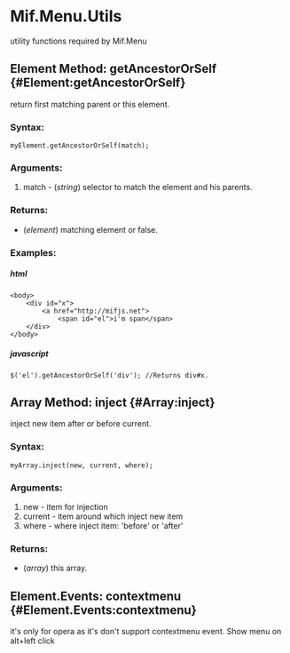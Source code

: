 Mif.Menu.Utils
==============
utility functions required by Mif.Menu

Element Method: getAncestorOrSelf {#Element:getAncestorOrSelf}
--------------------------------------------------------------
return first matching parent or this element.

### Syntax:

	myElement.getAncestorOrSelf(match);

### Arguments:

1. match - (*string*) selector to match the element and his parents.

### Returns:

* (*element*) matching element or false.

### Examples:


##### html

	<body>
		<div id="x">
			<a href="http://mifjs.net">
				<span id="el">i'm span</span>
		</div>
	</body>
	
##### javascript
	$('el').getAncestorOrSelf('div'); //Returns div#x.
	
	
Array Method: inject {#Array:inject}
--------------------------------------------------------------
inject new item after or before current.

### Syntax:

	myArray.inject(new, current, where);

### Arguments:

1. new - item for injection
2. current - item around which inject new item
3. where - where inject item: 'before' or 'after'


### Returns:

* (*array*) this array.


Element.Events: contextmenu {#Element.Events:contextmenu}
---------------------------------------------------------
it's only for opera as it's don't support contextmenu event. Show menu on alt+left click